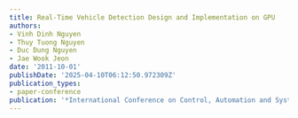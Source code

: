```yaml
---
title: Real-Time Vehicle Detection Design and Implementation on GPU
authors:
- Vinh Dinh Nguyen
- Thuy Tuong Nguyen
- Duc Dung Nguyen
- Jae Wook Jeon
date: '2011-10-01'
publishDate: '2025-04-10T06:12:50.972309Z'
publication_types:
- paper-conference
publication: '*International Conference on Control, Automation and Systems*'
---
```

